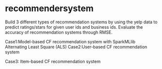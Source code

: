 # recommendersystem

Build 3 different types of recommendation systems by using the yelp data to predict ratings/stars for given user ids and business ids.
Evaluate the accuracy of recommendation systems through RMSE.

Case1:Model-based CF recommendation system with SparkMLlib
Alternating Least Square (ALS) 
Case2:User-based CF recommendation system

Case3: Item-based CF recommendation system
